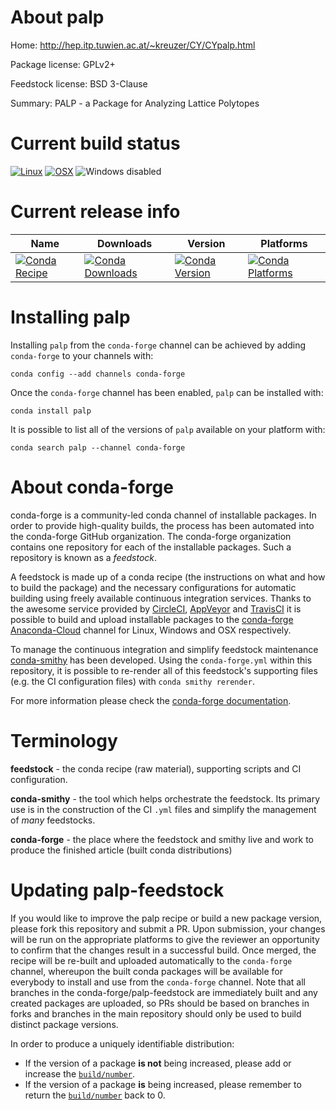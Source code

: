 About palp
==========

Home: http://hep.itp.tuwien.ac.at/~kreuzer/CY/CYpalp.html

Package license: GPLv2+

Feedstock license: BSD 3-Clause

Summary: PALP - a Package for Analyzing Lattice Polytopes



Current build status
====================

[![Linux](https://img.shields.io/circleci/project/github/conda-forge/palp-feedstock/master.svg?label=Linux)](https://circleci.com/gh/conda-forge/palp-feedstock)
[![OSX](https://img.shields.io/travis/conda-forge/palp-feedstock/master.svg?label=macOS)](https://travis-ci.org/conda-forge/palp-feedstock)
![Windows disabled](https://img.shields.io/badge/Windows-disabled-lightgrey.svg)

Current release info
====================

| Name | Downloads | Version | Platforms |
| --- | --- | --- | --- |
| [![Conda Recipe](https://img.shields.io/badge/recipe-palp-green.svg)](https://anaconda.org/conda-forge/palp) | [![Conda Downloads](https://img.shields.io/conda/dn/conda-forge/palp.svg)](https://anaconda.org/conda-forge/palp) | [![Conda Version](https://img.shields.io/conda/vn/conda-forge/palp.svg)](https://anaconda.org/conda-forge/palp) | [![Conda Platforms](https://img.shields.io/conda/pn/conda-forge/palp.svg)](https://anaconda.org/conda-forge/palp) |

Installing palp
===============

Installing `palp` from the `conda-forge` channel can be achieved by adding `conda-forge` to your channels with:

```
conda config --add channels conda-forge
```

Once the `conda-forge` channel has been enabled, `palp` can be installed with:

```
conda install palp
```

It is possible to list all of the versions of `palp` available on your platform with:

```
conda search palp --channel conda-forge
```


About conda-forge
=================

conda-forge is a community-led conda channel of installable packages.
In order to provide high-quality builds, the process has been automated into the
conda-forge GitHub organization. The conda-forge organization contains one repository
for each of the installable packages. Such a repository is known as a *feedstock*.

A feedstock is made up of a conda recipe (the instructions on what and how to build
the package) and the necessary configurations for automatic building using freely
available continuous integration services. Thanks to the awesome service provided by
[CircleCI](https://circleci.com/), [AppVeyor](https://www.appveyor.com/)
and [TravisCI](https://travis-ci.org/) it is possible to build and upload installable
packages to the [conda-forge](https://anaconda.org/conda-forge)
[Anaconda-Cloud](https://anaconda.org/) channel for Linux, Windows and OSX respectively.

To manage the continuous integration and simplify feedstock maintenance
[conda-smithy](https://github.com/conda-forge/conda-smithy) has been developed.
Using the ``conda-forge.yml`` within this repository, it is possible to re-render all of
this feedstock's supporting files (e.g. the CI configuration files) with ``conda smithy rerender``.

For more information please check the [conda-forge documentation](https://conda-forge.org/docs/).

Terminology
===========

**feedstock** - the conda recipe (raw material), supporting scripts and CI configuration.

**conda-smithy** - the tool which helps orchestrate the feedstock.
                   Its primary use is in the construction of the CI ``.yml`` files
                   and simplify the management of *many* feedstocks.

**conda-forge** - the place where the feedstock and smithy live and work to
                  produce the finished article (built conda distributions)


Updating palp-feedstock
=======================

If you would like to improve the palp recipe or build a new
package version, please fork this repository and submit a PR. Upon submission,
your changes will be run on the appropriate platforms to give the reviewer an
opportunity to confirm that the changes result in a successful build. Once
merged, the recipe will be re-built and uploaded automatically to the
`conda-forge` channel, whereupon the built conda packages will be available for
everybody to install and use from the `conda-forge` channel.
Note that all branches in the conda-forge/palp-feedstock are
immediately built and any created packages are uploaded, so PRs should be based
on branches in forks and branches in the main repository should only be used to
build distinct package versions.

In order to produce a uniquely identifiable distribution:
 * If the version of a package **is not** being increased, please add or increase
   the [``build/number``](https://conda.io/docs/user-guide/tasks/build-packages/define-metadata.html#build-number-and-string).
 * If the version of a package **is** being increased, please remember to return
   the [``build/number``](https://conda.io/docs/user-guide/tasks/build-packages/define-metadata.html#build-number-and-string)
   back to 0.
